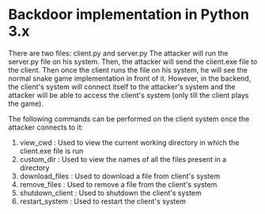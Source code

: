 # Backdoor implementation in Python 3.x
There are two files: client.py and server.py
The attacker will run the server.py file on his system.
Then, the attacker will send the client.exe file to the client. Then once the client runs the file on his system, he will see the normal snake game implementation in front of it. However, in the backend, the client's system will connect itself to the attacker's system and the attacker will be able to access the client's system (only till the client plays the game).

The following commands can be performed on the client system once the attacker connects to it:
1. view_cwd : Used to view the current working directory in which the client.exe file is run
2. custom_dir : Used to view the names of all the files present in a directory
3. download_files : Used to download a file from client's system
4. remove_files : Used to remove a file from the client's system
5. shutdown_client : Used to shutdown the client's system
6. restart_system : Used to restart the client's system
